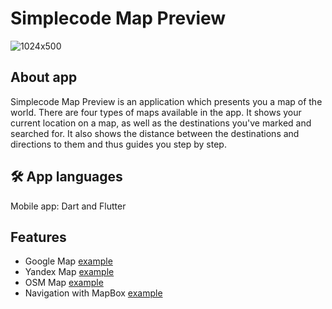 
# Simplecode Map Preview

![1024x500](https://user-images.githubusercontent.com/36184953/217436095-92da8bd0-8eb4-42bd-b45e-73593d277295.png)

## About app
Simplecode Map Preview is an application which presents you a map of the world. There are four types of maps available in the app. It shows your current location on a map, as well as the destinations you've marked and searched for. It also shows the distance between the destinations and directions to them and thus guides you step by step.

## 🛠 App languages
Mobile app: Dart and Flutter

## Features
- Google Map [example](https://gitlab.com/simplecodedev/portfolio/flutter/flutter-map/portfolio-map-flutter/-/tree/main/lib/features/maps)
- Yandex Map [example](https://gitlab.com/simplecodedev/portfolio/flutter/flutter-map/portfolio-map-flutter/-/tree/main/lib/features/maps/yandex_map)
- OSM Map [example](https://gitlab.com/simplecodedev/portfolio/flutter/flutter-map/portfolio-map-flutter/-/tree/main/lib/features/maps/osm_map)
- Navigation with MapBox [example](https://gitlab.com/simplecodedev/portfolio/flutter/flutter-map/portfolio-map-flutter/-/blob/main/lib/features/map_screen.dart)

